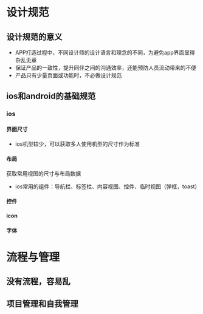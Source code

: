 # 设计规范
## 设计规范的意义
- APP打造过程中，不同设计师的设计语言和理念的不同，为避免app界面显得杂乱无章
- 保证产品的一致性，提升同伴之间的沟通效率，还能预防人员流动带来的不便
- 产品只有少量页面或功能时，不必做设计规范
## ios和android的基础规范
### ios
#### 界面尺寸
- ios机型较少，可以获取多人使用机型的尺寸作为标准
#### 布局
获取常用视图的尺寸与布局数据
- ios常用的组件：导航栏、标签栏、内容视图、控件、临时视图（弹框，toast）

#### 控件
#### icon
#### 字体
# 流程与管理
## 没有流程，容易乱
## 项目管理和自我管理
